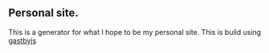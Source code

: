## Personal site.
This is a generator for what I hope to be my personal site. This is build using [gastbyjs](https://www.gatsbyjs.org/)